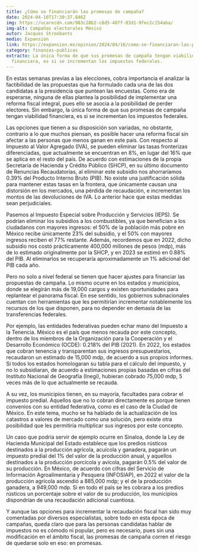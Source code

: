 ```yaml
---
title: ¿Cómo se financiarán las promesas de campaña?
date: 2024-04-16T17:39:37.846Z
img: https://ucarecdn.com/983c28b2-c8d5-40ff-83d1-9fec2c154aba/
img-alt: Campañas electorales México
autor: Jacques Stroobants
medio: Expansión
link: https://expansion.mx/opinion/2024/04/16/como-se-financiaran-las-promesas-de-campana
category: finanzas-publicas
extracto: La única forma de que sus promesas de campaña tengan viabilidad
  financiera, es si se incrementan los impuestos federales.
---
```

En estas semanas previas a las elecciones, cobra importancia el analizar la factibilidad de las propuestas que ha formulado cada una de las dos candidatas a la presidencia que puntean las encuestas. Como era de esperarse, ninguna de ellas plantea la posibilidad de implementar una reforma fiscal integral, pues ello se asocia a la posibilidad de perder electores. Sin embargo, la única forma de que sus promesas de campaña tengan viabilidad financiera, es si se incrementan los impuestos federales.

Las opciones que tienen a su disposición son variadas, no obstante, contrario a lo que muchos piensan, es posible hacer una reforma fiscal sin afectar a las personas que menos ganan en este país. Con respecto al Impuesto al Valor Agregado (IVA), se pueden eliminar las tasas fronterizas diferenciadas, que actualmente se encuentran en 8%, en lugar del 16% que se aplica en el resto del país. De acuerdo con estimaciones de la propia Secretaría de Hacienda y Crédito Público (SHCP), en su último documento de Renuncias Recaudatorias, al eliminar este subsidio nos ahorraríamos 0.39% del Producto Interno Bruto (PIB). No existe una justificación sólida para mantener estas tasas en la frontera, que únicamente causan una distorsión en los mercados, una pérdida de recaudación, e incrementan los montos de las devoluciones de IVA. Lo anterior hace que estas medidas sean perjudiciales.

Pasemos al Impuesto Especial sobre Producción y Servicios (IEPS). Se podrían eliminar los subsidios a los combustibles, ya que benefician a los ciudadanos con mayores ingresos: el 50% de la población más pobre en México recibe únicamente 23% del subsidio, y el 50% con mayores ingresos reciben el 77% restante. Además, recordemos que en 2022, dicho subsidio nos costó prácticamente 400,000 millones de pesos (mdp), más de lo estimado originalmente por la SHCP, y en 2023 se estimó en 0.88% del PIB. Al eliminarlos se recuperaría aproximadamente un 1% adicional del PIB cada año.

Pero no solo a nivel federal se tienen que hacer ajustes para financiar las propuestas de campaña. Lo mismo ocurre en los estados y municipios, donde se elegirán más de 19,000 cargos y existen oportunidades para replantear el panorama fiscal. En ese sentido, los gobiernos subnacionales cuentan con herramientas que les permitirían incrementar notablemente los recursos de los que disponen, para no depender en demasía de las transferencias federales.

Por ejemplo, las entidades federativas pueden echar mano del Impuesto a la Tenencia. México es el país que menos recauda por este concepto, dentro de los miembros de la Organización para la Cooperación y el Desarrollo Económico (OCDE): 0.218% del PIB (2021). En 2022, los estados que cobran tenencia y transparentan sus ingresos presupuestarios, recaudaron un estimado de 15,000 mdp, de acuerdo a sus propios informes. Si todos los estados homologaran su tabla para el cálculo del impuesto, y no lo subsidiaran, de acuerdo a estimaciones propias basadas en cifras del Instituto Nacional de Geografía (Inegi), hubieran cobrado 75,000 mdp, 5 veces más de lo que actualmente se recauda.

A su vez, los municipios tienen, en su mayoría, facultades para cobrar el impuesto predial. Aquellos que no lo cobran directamente es porque tienen convenios con su entidad federativa, como es el caso de la Ciudad de México. En este tema, mucho se ha hablado de la actualización de los catastros a valores de mercado como una solución, pero existe otra posibilidad que les permitiría multiplicar sus ingresos por este concepto.

Un caso que podría servir de ejemplo ocurre en Sinaloa, donde la Ley de Hacienda Municipal del Estado establece que los predios rústicos destinados a la producción agrícola, acuícola y ganadera, pagarán un impuesto predial del 1% del valor de la producción anual, y aquellos destinados a la producción porcícola y avícola, pagarán 0.5% del valor de su producción. En México, de acuerdo con cifras del Servicio de Información Agroalimentaria y Pesquera (INFOSIAP), en 2022 el valor de la producción agrícola ascendió a 885,000 mdp; y el de la producción ganadera, a 949,000 mdp. Si en todo el país se les cobrara a los predios rústicos un porcentaje sobre el valor de su producción, los municipios dispondrían de una recaudación adicional cuantiosa.

Y aunque las opciones para incrementar la recaudación fiscal han sido muy comentadas por diversos especialistas, sobre todo en esta época de campañas, queda claro que para las personas candidatas hablar de impuestos no es cómodo ni popular, pero es necesario, pues sin una modificación en el ámbito fiscal, las promesas de campaña corren el riesgo de quedarse solo en eso: en promesas.